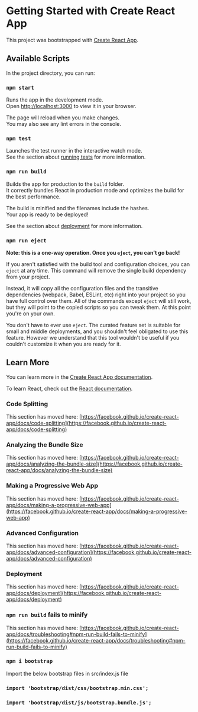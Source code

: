# Getting Started with Create React App

This project was bootstrapped with [Create React App](https://github.com/facebook/create-react-app).

## Available Scripts

In the project directory, you can run:

### `npm start`

Runs the app in the development mode.\
Open [http://localhost:3000](http://localhost:3000) to view it in your browser.

The page will reload when you make changes.\
You may also see any lint errors in the console.

### `npm test`

Launches the test runner in the interactive watch mode.\
See the section about [running tests](https://facebook.github.io/create-react-app/docs/running-tests) for more information.

### `npm run build`

Builds the app for production to the `build` folder.\
It correctly bundles React in production mode and optimizes the build for the best performance.

The build is minified and the filenames include the hashes.\
Your app is ready to be deployed!

See the section about [deployment](https://facebook.github.io/create-react-app/docs/deployment) for more information.

### `npm run eject`

**Note: this is a one-way operation. Once you `eject`, you can't go back!**

If you aren't satisfied with the build tool and configuration choices, you can `eject` at any time. This command will remove the single build dependency from your project.

Instead, it will copy all the configuration files and the transitive dependencies (webpack, Babel, ESLint, etc) right into your project so you have full control over them. All of the commands except `eject` will still work, but they will point to the copied scripts so you can tweak them. At this point you're on your own.

You don't have to ever use `eject`. The curated feature set is suitable for small and middle deployments, and you shouldn't feel obligated to use this feature. However we understand that this tool wouldn't be useful if you couldn't customize it when you are ready for it.

## Learn More

You can learn more in the [Create React App documentation](https://facebook.github.io/create-react-app/docs/getting-started).

To learn React, check out the [React documentation](https://reactjs.org/).

### Code Splitting

This section has moved here: [https://facebook.github.io/create-react-app/docs/code-splitting](https://facebook.github.io/create-react-app/docs/code-splitting)

### Analyzing the Bundle Size

This section has moved here: [https://facebook.github.io/create-react-app/docs/analyzing-the-bundle-size](https://facebook.github.io/create-react-app/docs/analyzing-the-bundle-size)

### Making a Progressive Web App

This section has moved here: [https://facebook.github.io/create-react-app/docs/making-a-progressive-web-app](https://facebook.github.io/create-react-app/docs/making-a-progressive-web-app)

### Advanced Configuration

This section has moved here: [https://facebook.github.io/create-react-app/docs/advanced-configuration](https://facebook.github.io/create-react-app/docs/advanced-configuration)

### Deployment

This section has moved here: [https://facebook.github.io/create-react-app/docs/deployment](https://facebook.github.io/create-react-app/docs/deployment)

### `npm run build` fails to minify

This section has moved here: [https://facebook.github.io/create-react-app/docs/troubleshooting#npm-run-build-fails-to-minify](https://facebook.github.io/create-react-app/docs/troubleshooting#npm-run-build-fails-to-minify)



<!-- added by vamshu -->
### `npm i bootstrap`
Import the below bootstrap files in src/index.js file

### `import 'bootstrap/dist/css/bootstrap.min.css';`
### `import 'bootstrap/dist/js/bootstrap.bundle.js';`

<!-- Building + Hosting React App For free on Github Pages -->
<!-- 
1. run 'npm run build' (build fould will be create)- it can use to deployee our app in host. just we have to add build folder in host
 --hosting from github--
2. Install git and github for Desktop
3. open chrome and search for 'deployment of create react app -- https://create-react-app.dev/docs/deployment/' 
4. in that document search for github pages.
5. upload your files in github repository not in bitbucket - and clone it
6. follow this document 'https://create-react-app.dev/docs/deployment/'
    Step 1: Add homepage to package.json (search in document)
      "homepage": "https://myusername.github.io/my-app",
    Step 2: Install gh-pages and add deploy to scripts in package.json
    Now, whenever you run npm run build, you will see a cheat sheet with instructions on how to deploy to GitHub Pages.
      npm install --save gh-pages
    Add the following scripts in your package.json:
      "scripts": {
    +   "predeploy": "npm run build",
    +   "deploy": "gh-pages -d build",
    Step 3: Deploy the site by running npm run deploy
      npm run deploy
    Step 4: For a project page, ensure your project’s settings use gh-pages
      Finally, make sure GitHub Pages option in your GitHub project settings is set to use the gh-pages branch:

Watch YouTube : https://www.youtube.com/watch?v=Fi75tq9JikI&list=PLu0W_9lII9agx66oZnT6IyhcMIbUMNMdt&index=17
-->